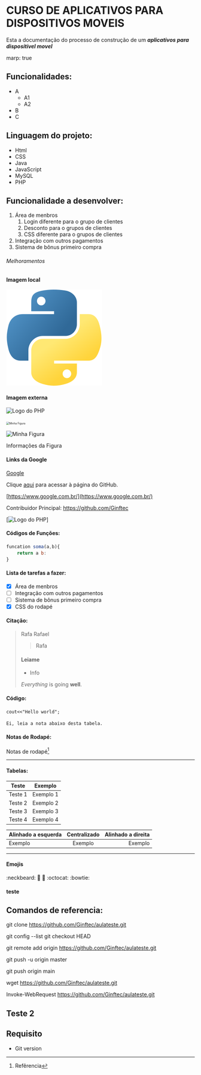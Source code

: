 # CURSO DE APLICATIVOS PARA DISPOSITIVOS MOVEIS

Esta a documentação do processo de construção de um **_aplicativos para dispositivel movel_**
<!--   --->
marp: true
## Funcionalidades:
- A
    - A1
    - A2
- B
- C

## Linguagem do projeto:

* Html
* CSS
* Java
* JavaScript
* MySQL
* PHP

## Funcionalidade a desenvolver:

1. Área de menbros
    1. Login diferente para o grupo de clientes
    2. Desconto para o grupos de clientes
    3. CSS diferente para o grupos de clientes
2. Integração com outros pagamentos
3. Sistema de bônus primeiro compra

###### Melhoramentos

#### Imagem local

![Logo do Python](img/python.png)

#### Imagem externa

![Logo do PHP](https://pngimg.com/uploads/php/php_PNG50.png)

<img src="https://#.gif" alt="Minha Figura" style="zoom:50%;" />

<img src="imagem.jpg" alt="Minha Figura"><figcaption>Informações da Figura</figcaption>
#### Links da Google

[Google](https://www.google.com.br/)

Clique [aqui](https://github.com) para acessar à página do GitHub.

[https://www.google.com.br/](https://www.google.com.br/)

Contribuidor Principal: https://github.com/Ginftec

[![Logo do PHP](https://pngimg.com/uploads/php/php_PNG50.png)]

#### Códigos de Funções:

```javaScript 
funcation soma(a,b){
    return a b:
}
```

#### Lista de tarefas a fazer:

- [x] Área de menbros
- [ ] Integração com outros pagamentos
- [ ] Sistema de bônus primeiro compra
- [x] CSS do rodapé 

#### Citação:

> Rafa Rafael
>> Rafa
> #### Leiame
> - Info
>
> *Everything* is going **well**.

#### Código:

`cout<<"Hello world";`

```Ei, leia a nota abaixo desta tabela.```

#### Notas de Rodapé:

Notas de rodapé[^1]

[^1]: Refêrencia

--- 
#### Tabelas:

Teste   | Exemplo
------- | ------
Teste 1 | Exemplo 1
Teste 2 | Exemplo 2
Teste 3 | Exemplo 3
Teste 4 | Exemplo 4

Alinhado a esquerda | Centralizado | Alinhado a direita
:--------- | :------: | -------:
Exemplo | Exemplo | Exemplo

***
#### Emojis

:neckbeard: :red_car: :pushpin: :octocat: :bowtie:
#### teste

## Comandos de referencia:

git clone https://github.com/Ginftec/aulateste.git

git config --list
git checkout HEAD <nome do arquivo>

git remote add origin https://github.com/Ginftec/aulateste.git

git push -u origin master

git push origin main


wget https://github.com/Ginftec/aulateste.git

Invoke-WebRequest https://github.com/Ginftec/aulateste.git

## Teste 2


## Requisito
- Git version